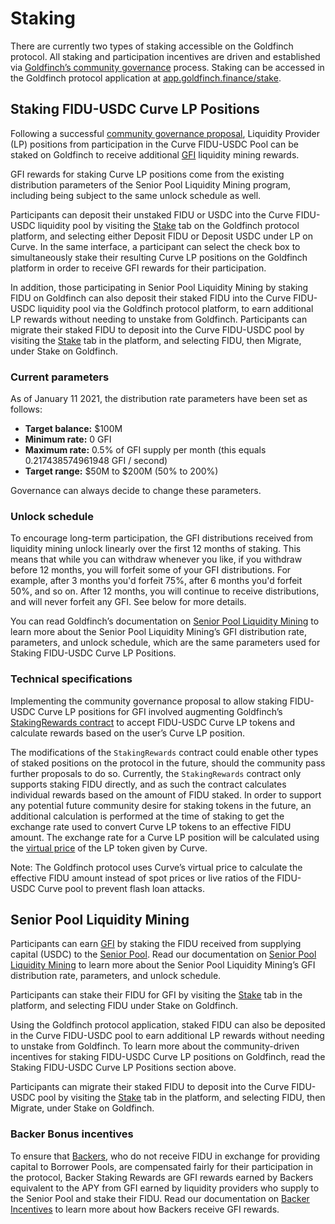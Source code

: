 # Staking

There are currently two types of staking accessible on the Goldfinch protocol. All staking and participation incentives are driven and established via [Goldfinch’s community governance](governance.md) process. Staking can be accessed in the Goldfinch protocol application at [app.goldfinch.finance/stake](https://app.goldfinch.finance/stake).

## Staking FIDU-USDC Curve LP Positions

Following a successful [community governance proposal](https://gov.goldfinch.finance/t/gip-01-allow-fidu-usdc-curve-lp-positions-to-be-staked-for-gfi-liquidity-mining-rewards/734), Liquidity Provider (LP) positions from participation in the Curve FIDU-USDC Pool can be staked on Goldfinch to receive additional [GFI](protocol-mechanics/gfi-token.md) liquidity mining rewards.

GFI rewards for staking Curve LP positions come from the existing distribution parameters of the Senior Pool Liquidity Mining program, including being subject to the same unlock schedule as well.

Participants can deposit their unstaked FIDU or USDC into the Curve FIDU-USDC liquidity pool by visiting the [Stake](https://app.goldfinch.finance/stake) tab on the Goldfinch protocol platform, and selecting either Deposit FIDU or Deposit USDC under LP on Curve. In the same interface, a participant can select the check box to simultaneously stake their resulting Curve LP positions on the Goldfinch platform in order to receive GFI rewards for their participation.

In addition, those participating in Senior Pool Liquidity Mining by staking FIDU on Goldfinch can also deposit their staked FIDU into the Curve FIDU-USDC liquidity pool via the Goldfinch protocol platform, to earn additional LP rewards without needing to unstake from Goldfinch. Participants can migrate their staked FIDU to deposit into the Curve FIDU-USDC pool by visiting the [Stake](https://app.goldfinch.finance/stake) tab in the platform, and selecting FIDU, then Migrate, under Stake on Goldfinch.

### Current parameters

As of January 11 2021, the distribution rate parameters have been set as follows:

* **Target balance:** $100M
* **Minimum rate:** 0 GFI
* **Maximum rate:** 0.5% of GFI supply per month (this equals 0.217438574961948 GFI / second)
* **Target range:** $50M to $200M (50% to 200%)

Governance can always decide to change these parameters.

### Unlock schedule

To encourage long-term participation, the GFI distributions received from liquidity mining unlock linearly over the first 12 months of staking. This means that while you can withdraw whenever you like, if you withdraw before 12 months, you will forfeit some of your GFI distributions. For example, after 3 months you'd forfeit 75%, after 6 months you'd forfeit 50%, and so on. After 12 months, you will continue to receive distributions, and will never forfeit any GFI. See below for more details.

You can read Goldfinch’s documentation on [Senior Pool Liquidity Mining](protocol-mechanics/senior-pool-liquidity-mining.md) to learn more about the Senior Pool Liquidity Mining’s GFI distribution rate, parameters, and unlock schedule, which are the same parameters used for Staking FIDU-USDC Curve LP Positions.

### Technical specifications

Implementing the community governance proposal to allow staking FIDU-USDC Curve LP positions for GFI involved augmenting Goldfinch’s [StakingRewards contract](https://etherscan.io/address/0xFD6FF39DA508d281C2d255e9bBBfAb34B6be60c3) to accept FIDU-USDC Curve LP tokens and calculate rewards based on the user’s Curve LP position.

The modifications of the `StakingRewards` contract could enable other types of staked positions on the protocol in the future, should the community pass further proposals to do so. Currently, the `StakingRewards` contract only supports staking FIDU directly, and as such the contract calculates individual rewards based on the amount of FIDU staked. In order to support any potential future community desire for staking tokens in the future, an additional calculation is performed at the time of staking to get the exchange rate used to convert Curve LP tokens to an effective FIDU amount. The exchange rate for a Curve LP position will be calculated using the [virtual price](https://curve.readthedocs.io/factory-pools.html?highlight=virtual#StableSwap.get\_virtual\_price) of the LP token given by Curve.

Note: The Goldfinch protocol uses Curve’s virtual price to calculate the effective FIDU amount instead of spot prices or live ratios of the FIDU-USDC Curve pool to prevent flash loan attacks.

## Senior Pool Liquidity Mining

Participants can earn [GFI](protocol-mechanics/gfi-token.md) by staking the FIDU received from supplying capital (USDC) to the [Senior Pool](protocol-mechanics/liquidityproviders.md). Read our documentation on [Senior Pool Liquidity Mining](protocol-mechanics/senior-pool-liquidity-mining.md) to learn more about the Senior Pool Liquidity Mining’s GFI distribution rate, parameters, and unlock schedule.

Participants can stake their FIDU for GFI by visiting the [Stake](https://app.goldfinch.finance/stake) tab in the platform, and selecting FIDU under Stake on Goldfinch.

Using the Goldfinch protocol application, staked FIDU can also be deposited in the Curve FIDU-USDC pool to earn additional LP rewards without needing to unstake from Goldfinch. To learn more about the community-driven incentives for staking FIDU-USDC Curve LP positions on Goldfinch, read the Staking FIDU-USDC Curve LP Positions section above.

Participants can migrate their staked FIDU to deposit into the Curve FIDU-USDC pool by visiting the [Stake](https://app.goldfinch.finance/stake) tab in the platform, and selecting FIDU, then Migrate, under Stake on Goldfinch.

### Backer Bonus incentives

To ensure that [Backers](protocol-mechanics/backers.md), who do not receive FIDU in exchange for providing capital to Borrower Pools, are compensated fairly for their participation in the protocol, Backer Staking Rewards are GFI rewards earned by Backers equivalent to the APY from GFI earned by liquidity providers who supply to the Senior Pool and stake their FIDU. Read our documentation on [Backer Incentives](protocol-mechanics/backer-incentives.md) to learn more about how Backers receive GFI rewards.

